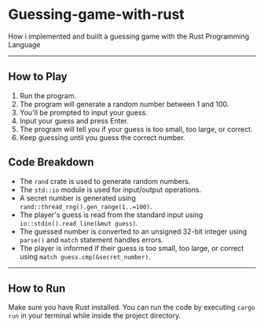 # Guessing-game-with-rust
How i implemented and buiilt a guessing game with the Rust Programming Language

---

## How to Play

1. Run the program.
2. The program will generate a random number between 1 and 100.
3. You'll be prompted to input your guess.
4. Input your guess and press Enter.
5. The program will tell you if your guess is too small, too large, or correct.
6. Keep guessing until you guess the correct number.

## Code Breakdown

- The `rand` crate is used to generate random numbers.
- The `std::io` module is used for input/output operations.
- A secret number is generated using `rand::thread_rng().gen_range(1..=100)`.
- The player's guess is read from the standard input using `io::stdin().read_line(&mut guess)`.
- The guessed number is converted to an unsigned 32-bit integer using `parse()` and `match` statement handles errors.
- The player is informed if their guess is too small, too large, or correct using `match guess.cmp(&secret_number)`.

---
## How to Run

Make sure you have Rust installed. You can run the code by executing `cargo run` in your terminal while inside the project directory.
